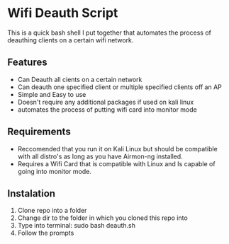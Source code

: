 # Wifi Deauth Script
This is a quick bash shell I put together that automates the process of deauthing clients on a certain wifi network.

## Features
- Can Deauth all cients on a certain network
- Can deauth one specified client or multiple specified clients off an AP
- Simple and Easy to use
- Doesn't require any additional packages if used on kali linux
- automates the process of putting wifi card into monitor mode

## Requirements
- Reccomended that you run it on Kali Linux but should be compatible with all distro's as long as you have Airmon-ng installed.
- Requires a Wifi Card that is compatible with Linux and Is capable of going into monitor mode.

## Instalation
1. Clone repo into a folder
2. Change dir to the folder in which you cloned this repo into
3. Type into terminal: sudo bash deauth.sh
4. Follow the prompts
